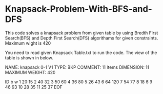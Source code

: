 # Knapsack-Problem-With-BFS-and-DFS
This code solves a knapsack problem from given table by using Bredth First Search(BFS) and Depth First Search(DFS) algorithams for given constraints.  Maximum wight is 420

You need to read given Knapsack Table.txt to run the code. The view of the table is shown in below.

NAME: knapsack 0-1 V1
TYPE: BKP
COMMENT: 11 Items
DIMENSION: 11
MAXIMUM WEIGHT: 420

ID b w
1 20 15
2 40 32
3 50 60
4 36 80
5 26 43
6 64 120
7 54 77
8 18 6
9 46 93
10 28 35
11 25 37
EOF


